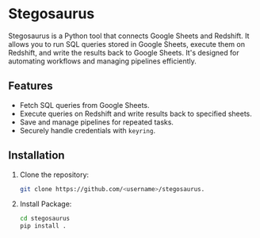 # Stegosaurus

Stegosaurus is a Python tool that connects Google Sheets and Redshift. It allows you to run SQL queries stored in Google Sheets, execute them on Redshift, and write the results back to Google Sheets. It's designed for automating workflows and managing pipelines efficiently.

## Features

- Fetch SQL queries from Google Sheets.
- Execute queries on Redshift and write results back to specified sheets.
- Save and manage pipelines for repeated tasks.
- Securely handle credentials with `keyring`.

## Installation

1. Clone the repository:
   ```bash
   git clone https://github.com/<username>/stegosaurus.
   
2. Install Package:
    ```bash
    cd stegosaurus
    pip install .

